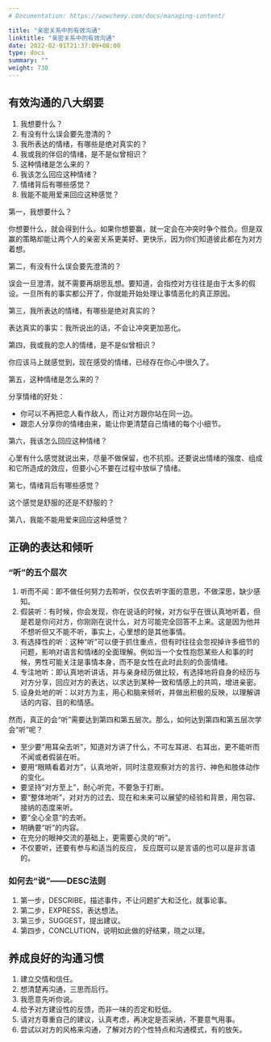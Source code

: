 ```yaml
---
# Documentation: https://wowchemy.com/docs/managing-content/

title: "亲密关系中的有效沟通"
linktitle: "亲密关系中的有效沟通"
date: 2022-02-01T21:37:09+08:00
type: docs
summary: ""
weight: 730
---
```


<!--more-->

## 有效沟通的八大纲要

1. 我想要什么？
2. 有没有什么误会要先澄清的？
3. 我所表达的情绪，有哪些是绝对真实的？
4. 我或我的伴侣的情绪，是不是似曾相识？
5. 这种情绪是怎么来的？
6. 我该怎么回应这种情绪？
7. 情绪背后有哪些感觉？
8. 我能不能用爱来回应这种感觉？

第一，我想要什么？

你想要什么，就会得到什么。如果你想要赢，就一定会在冲突时争个胜负。但是双赢的策略却能让两个人的亲密关系更美好、更快乐，因为你们知道彼此都在为对方着想。

第二，有没有什么误会要先澄清的？

误会一旦澄清，就不需要再胡思乱想。要知道，会指控对方往往是由于太多的假设。一旦所有的事实都公开了，你就能开始处理让事情恶化的真正原因。

第三，我所表达的情绪，有哪些是绝对真实的？

表达真实的事实：我所说出的话，不会让冲突更加恶化。

第四，我或我的恋人的情绪，是不是似曾相识？

你应该马上就感觉到，现在感受的情绪，已经存在你心中很久了。

第五，这种情绪是怎么来的？

分享情绪的好处：

- 你可以不再把恋人看作敌人，而让对方跟你站在同一边。
- 跟恋人分享你的情绪由来，能让你更清楚自己情绪的每个小细节。

第六，我该怎么回应这种情绪？

心里有什么感觉就说出来，尽量不做保留，也不抗拒。还要说出情绪的强度、组成和它所造成的效应，但要小心不要在过程中放纵了情绪。

第七，情绪背后有哪些感觉？

这个感觉是舒服的还是不舒服的？

第八，我能不能用爱来回应这种感觉？

## 正确的表达和倾听

### “听”的五个层次

1. 听而不闻：即不做任何努力去聆听，仅仅去听字面的意思，不做深思，缺少感知。
2. 假装听：有时候，你会发现，你在说话的时候，对方似乎在很认真地听着，但是若是你问对方，你刚刚在说什么，对方可能完全回答不上来。这是因为他并不想听但又不能不听，事实上，心里想的是其他事情。
3. 有选择性的听：这种“听”可以便于抓住重点，但有时往往会忽视掉许多细节的问题，影响对语言和情绪的全面理解。例如当一个女性抱怨某些人和事的时候，男性可能关注是事情本身，而不是女性在此时此刻的负面情绪。
4. 专注地听：即认真地听讲话，并与亲身经历做比较，有选择地将自身的经历与对方分享，回应对方的表达，以求达到某种一致和情感上的共鸣，增进亲密。
5. 设身处地的听：以对方为主，用心和脑来倾听，并做出积极的反映，以理解讲话的内容、目的和情感。

然而，真正的会“听”需要达到第四和第五层次。那么，如何达到第四和第五层次学会“听”呢？

- 至少要“用耳朵去听”，知道对方讲了什么，不可左耳进、右耳出，更不能听而不闻或者假装在听。
- 要用“眼睛看着对方”，认真地听，同时注意观察对方的言行、神色和肢体动作的变化。
- 要坚持“对方至上”，耐心听完，不要急于打断。
- 要“整体地听”，对对方的过去、现在和未来可以展望的经验和背景，用包容、接纳的态度来听。
- 要“全心全意“的去听。
- 明确要“听”的内容。
- 在充分的眼神交流的基础上，更需要心灵的“听”。
- 不仅要听，还要有参与和适当的反应，
反应既可以是言语的也可以是非言语的。

### 如何去“说”——DESC法则

1. 第一步，DESCRIBE，描述事件，不让问题扩大和泛化，就事论事。
2. 第二步，EXPRESS，表达想法。
3. 第三步，SUGGEST，提出建议。
4. 第四步，CONCLUTION，说明如此做的好结果，晓之以理。

## 养成良好的沟通习惯

1. 建立交情和信任。
2. 想清楚再沟通，三思而后行。
3. 我愿意先听你说。
4. 给予对方建设性的反馈，而非一味的否定和贬低。
5. 请对方尊重自己的建议，认真考虑，再决定是否采纳，不要意气用事。
6. 尝试以对方的风格来沟通，了解对方的个性特点和沟通模式，有的放矢。
